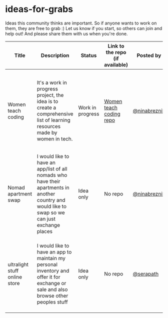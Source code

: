 # ideas-for-grabs
Ideas this community thinks are important. So if anyone wants to work on them, they are free to grab :) Let us know if you start, so others can join and help out! And please share them with us when you're done.

| Title | Description | Status | Link to the repo (if available) | Posted by | Additional |
| ----- | ----------- | ------ | ------------------------------- | --------- | ---------- |
| Women teach coding | It's a work in progress project, the idea is to create a comprehensive list of learning resources made by women in tech. | Work in progress | [Women teach coding repo](https://github.com/ninabreznik/women-teach-coding) | [@ninabreznik](https://github.com/ninabreznik) | I started it but have little time to continue so if anyone would like to collaborate and push it forward, please!|
| Nomad apartment swap | I would like to have an app/list of all nomads who have their apartments in another country and would like to swap so we can just exchange places | Idea only | No repo | [@ninabreznik](https://github.com/ninabreznik) | / |
| ultralight stuff online store  | I would like to have an app to maintain my personal inventory and offer it for exchange or sale and also browse other peoples stuff | Idea only | No repo | [@serapath](https://twitter.com/serapath) | Would like it on top of `dat` as a stand alone app others can fork - so no traditional backend - i own my data |
